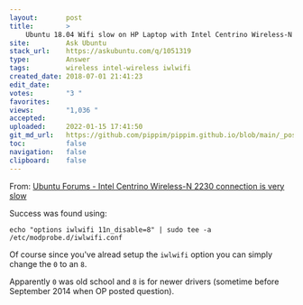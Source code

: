 ```yaml
---
layout:       post
title:        >
    Ubuntu 18.04 Wifi slow on HP Laptop with Intel Centrino Wireless-N 2230 & Realtek RTL8111/8168/8411 PCI
site:         Ask Ubuntu
stack_url:    https://askubuntu.com/q/1051319
type:         Answer
tags:         wireless intel-wireless iwlwifi
created_date: 2018-07-01 21:41:23
edit_date:    
votes:        "3 "
favorites:    
views:        "1,036 "
accepted:     
uploaded:     2022-01-15 17:41:50
git_md_url:   https://github.com/pippim/pippim.github.io/blob/main/_posts/2018/2018-07-01-Ubuntu-18.04-Wifi-slow-on-HP-Laptop-with-Intel-Centrino-Wireless-N-2230-^-Realtek-RTL8111^8168^8411-PCI.md
toc:          false
navigation:   false
clipboard:    false
---
```


From: [Ubuntu Forums - Intel Centrino Wireless-N 2230 connection is very slow][1]

Success was found using:

``` 
echo "options iwlwifi 11n_disable=8" | sudo tee -a /etc/modprobe.d/iwlwifi.conf
```

Of course since you've alread setup the `iwlwifi` option you can simply change the `0` to an `8`.

Apparently `0` was old school and `8` is for newer drivers (sometime before September 2014 when OP posted question).

  [1]: https://ubuntuforums.org/showthread.php?t=2246457
